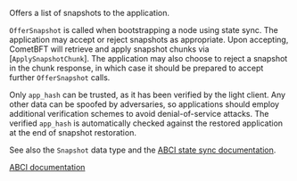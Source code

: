 Offers a list of snapshots to the application.

`OfferSnapshot` is called when bootstrapping a node using state sync. The
application may accept or reject snapshots as appropriate. Upon accepting,
CometBFT will retrieve and apply snapshot chunks via
[`ApplySnapshotChunk`]. The application may also choose to reject a snapshot
in the chunk response, in which case it should be prepared to accept further
`OfferSnapshot` calls.

Only `app_hash` can be trusted, as it has been verified by the light client.
Any other data can be spoofed by adversaries, so applications should employ
additional verification schemes to avoid denial-of-service attacks. The
verified `app_hash` is automatically checked against the restored application
at the end of snapshot restoration.

See also the `Snapshot` data type and the [ABCI state sync documentation][ssd].

[ABCI documentation](https://docs.cometbft.com/v1.0/spec/abci/abci++_methods#offersnapshot)

[ssd]: https://docs.cometbft.com/v1.0/explanation/core/state-sync
